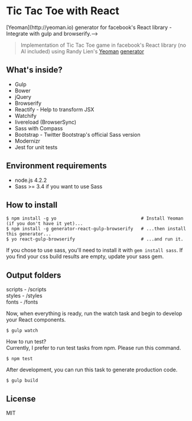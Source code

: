 # Tic Tac Toe with React

<!--> [Yeoman](http://yeoman.io) generator for facebook's React library - Integrate with gulp and browserify.-->
> Implementation of Tic Tac Toe game in facebook's React library (no AI included) using Randy Lien's [Yeoman](http://yeoman.io) [generator](https://github.com/randylien/generator-react-gulp-browserify)

<!--https://github.com/randylien/generator-react-gulp-browserify-->

## What's inside?

* Gulp
* Bower
* jQuery
* Browserify
* Reactify - Help to transform JSX
* Watchify
* livereload (BrowserSync)
* Sass with Compass
* Bootstrap - Twitter Bootstrap's official Sass version
* Modernizr
* Jest for unit tests

## Environment requirements

* node.js 4.2.2
* Sass >= 3.4 if you want to use Sass


## How to install

```
$ npm install -g yo                                # Install Yeoman (if you don't have it yet)...
$ npm install -g generator-react-gulp-browserify   # ...then install this generator...
$ yo react-gulp-browserify                         # ...and run it.
```

If you chose to use sass, you'll need to install it with `gem install sass`.
If you find your css build results are empty, update your sass gem.

## Output folders 

scripts - /scripts  
styles - /styles  
fonts - /fonts  


Now, when everything is ready, run the watch task and begin to develop your React components.

```
$ gulp watch
```

How to run test?  
Currently, I prefer to run test tasks from npm. Please run this command.
```
$ npm test
```

After development, you can run this task to generate production code.
```
$ gulp build
```

## License

MIT

